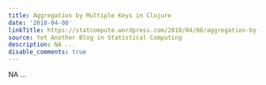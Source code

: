 ```yaml
---
title: Aggregation by Multiple Keys in Clojure
date: '2018-04-08'
linkTitle: https://statcompute.wordpress.com/2018/04/08/aggregation-by-multiple-keys-in-clojure/
source: Yet Another Blog in Statistical Computing
description: NA ...
disable_comments: true
---
```

NA ...